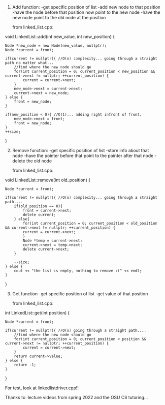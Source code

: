 1) Add function: 
    -get specific position of list
    -add new node to that position
    -have the node before that position now point to the new node
    -have the new node point to the old node at the position

    from linked_list.cpp:


void LinkedList::add(int new_value, int new_position) { 

    Node *new_node = new Node(new_value, nullptr);
    Node *current = front; 

    if(current != nullptr){ //O(n) complexity... going through a straight path no matter what...
        //find where the new node should go
        for(int current_position = 0; current_position < new_position && current->next != nullptr; ++current_position) {
            current = current->next;
        }
        new_node->next = current->next;
        current->next = new_node;
    } else {
        front = new_node;
    }

    if(new_position < 0){ //O(1)... adding right infront of front.
        new_node->next = front;
        front = new_node;
    }
    ++size;
}

2) Remove function:
    -get specific position of list
    -store info about that node
    -have the pointer before that point to the pointer after that node
    -delete the old node

    from linked_list.cpp:


void LinkedList::remove(int old_position) {

    Node *current = front;
   
    if(current != nullptr){ //O(n) complexity... going through a straight path....
        if(old_position == 0){ 
            front = current->next;
            delete current;
        } else{
            for(int current_position = 0; current_position < old_position && current->next != nullptr; ++current_position) {
            current = current->next;
            }
            Node *temp = current->next;
            current->next = temp->next;
            delete current->next;
        }
        
        --size;
    } else {
        cout << "the list is empty, nothing to remove :(" << endl;
    }
    
}

3) Get function
    -get specific position of list
    -get value of that position

    from linked_list.cpp:


int LinkedList::get(int position) {

    Node *current = front;
  
    if(current != nullptr){ //O(n) going through a straight path....
        //find where the new node should go
        for(int current_position = 0; current_position < position && current->next != nullptr; ++current_position) {
            current = current->next;
        }
        return current->value;
    } else {
        return -1;
    }
}

For test, look at linkedlistdriver.cpp!!

Thanks to: lecture videos from spring 2022 and the OSU CS tutoring...